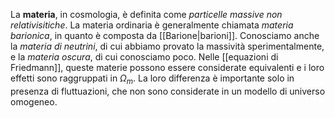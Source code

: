 La **materia**, in cosmologia, è definita come *particelle massive non relativisitiche*. La materia ordinaria è generalmente chiamata *materia barionica*, in quanto è composta da [[Barione|barioni]]. Conosciamo anche la *materia di neutrini*, di cui abbiamo provato la massività sperimentalmente, e la *materia oscura*, di cui conosciamo poco. Nelle [[equazioni di Friedmann]], queste materie possono essere considerate equivalenti e i loro effetti sono raggruppati in $\Omega_{m}$. La loro differenza è importante solo in presenza di fluttuazioni, che non sono considerate in un modello di universo omogeneo.